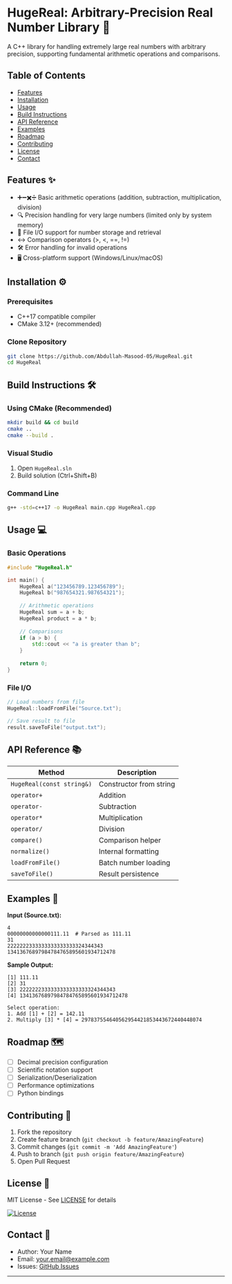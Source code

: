 # HugeReal: Arbitrary-Precision Real Number Library 🚀

A C++ library for handling extremely large real numbers with arbitrary precision, supporting fundamental arithmetic operations and comparisons.

## Table of Contents
- [Features](#features-)
- [Installation](#installation-)
- [Usage](#usage-)
- [Build Instructions](#build-instructions-)
- [API Reference](#api-reference-)
- [Examples](#examples-)
- [Roadmap](#roadmap-)
- [Contributing](#contributing-)
- [License](#license-)
- [Contact](#contact-)

## Features ✨
- ➕➖✖️➗ Basic arithmetic operations (addition, subtraction, multiplication, division)
- 🔍 Precision handling for very large numbers (limited only by system memory)
- 📁 File I/O support for number storage and retrieval
- ↔️ Comparison operators (>, <, ==, !=)
- 🛠️ Error handling for invalid operations
- 🖥️ Cross-platform support (Windows/Linux/macOS)

## Installation ⚙️

### Prerequisites
- C++17 compatible compiler
- CMake 3.12+ (recommended)

### Clone Repository
```bash
git clone https://github.com/Abdullah-Masood-05/HugeReal.git
cd HugeReal
```

## Build Instructions 🛠️

### Using CMake (Recommended)
```bash
mkdir build && cd build
cmake ..
cmake --build .
```

### Visual Studio
1. Open `HugeReal.sln`
2. Build solution (Ctrl+Shift+B)

### Command Line
```bash
g++ -std=c++17 -o HugeReal main.cpp HugeReal.cpp
```

## Usage 💻

### Basic Operations
```cpp
#include "HugeReal.h"

int main() {
    HugeReal a("123456789.123456789");
    HugeReal b("987654321.987654321");
    
    // Arithmetic operations
    HugeReal sum = a + b;
    HugeReal product = a * b;
    
    // Comparisons
    if (a > b) {
        std::cout << "a is greater than b";
    }
    
    return 0;
}
```

### File I/O
```cpp
// Load numbers from file
HugeReal::loadFromFile("Source.txt");

// Save result to file
result.saveToFile("output.txt");
```

## API Reference 📚

| Method | Description |
|--------|-------------|
| `HugeReal(const string&)` | Constructor from string |
| `operator+` | Addition |
| `operator-` | Subtraction |
| `operator*` | Multiplication |
| `operator/` | Division |
| `compare()` | Comparison helper |
| `normalize()` | Internal formatting |
| `loadFromFile()` | Batch number loading |
| `saveToFile()` | Result persistence |

## Examples 📖

**Input (Source.txt):**
```
4
00000000000000111.11  # Parsed as 111.11
31
2222222333333333333333324344343
13413676897984784765895601934712478
```

**Sample Output:**
```
[1] 111.11
[2] 31
[3] 2222222333333333333333324344343
[4] 13413676897984784765895601934712478

Select operation:
1. Add [1] + [2] = 142.11
2. Multiply [3] * [4] = 297837554640562954421853443672440448074
```

## Roadmap 🗺️
- [ ] Decimal precision configuration
- [ ] Scientific notation support
- [ ] Serialization/Deserialization
- [ ] Performance optimizations
- [ ] Python bindings

## Contributing 🤝
1. Fork the repository
2. Create feature branch (`git checkout -b feature/AmazingFeature`)
3. Commit changes (`git commit -m 'Add AmazingFeature'`)
4. Push to branch (`git push origin feature/AmazingFeature`)
5. Open Pull Request

## License 📄
MIT License - See [LICENSE](LICENSE) for details

[![License](https://img.shields.io/badge/License-MIT-blue.svg)](https://opensource.org/licenses/MIT)

## Contact 📧
- Author: Your Name
- Email: your.email@example.com
- Issues: [GitHub Issues](https://github.com/yourusername/HugeReal/issues)

---
